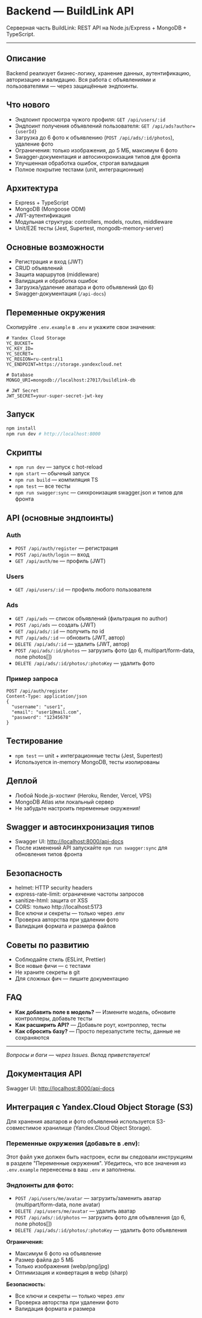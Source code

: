 # Backend — BuildLink API

Серверная часть BuildLink: REST API на Node.js/Express + MongoDB + TypeScript.

---

## Описание

Backend реализует бизнес-логику, хранение данных, аутентификацию, авторизацию и валидацию. Вся работа с объявлениями и пользователями — через защищённые эндпоинты.

## Что нового

-   Эндпоинт просмотра чужого профиля: `GET /api/users/:id`
-   Эндпоинт получения объявлений пользователя: `GET /api/ads?author={userId}`
-   Загрузка до 6 фото к объявлению (`POST /api/ads/:id/photos`), удаление фото
-   Ограничения: только изображения, до 5 МБ, максимум 6 фото
-   Swagger-документация и автосинхронизация типов для фронта
-   Улучшенная обработка ошибок, строгая валидация
-   Полное покрытие тестами (unit, интеграционные)

## Архитектура

-   Express + TypeScript
-   MongoDB (Mongoose ODM)
-   JWT-аутентификация
-   Модульная структура: controllers, models, routes, middleware
-   Unit/E2E тесты (Jest, Supertest, mongodb-memory-server)

## Основные возможности

-   Регистрация и вход (JWT)
-   CRUD объявлений
-   Защита маршрутов (middleware)
-   Валидация и обработка ошибок
-   Загрузка/удаление аватара и фото объявлений (до 6)
-   Swagger-документация (`/api-docs`)

## Переменные окружения

Скопируйте `.env.example` в `.env` и укажите свои значения:

```
# Yandex Cloud Storage
YC_BUCKET=
YC_KEY_ID=
YC_SECRET=
YC_REGION=ru-central1
YC_ENDPOINT=https://storage.yandexcloud.net

# Database
MONGO_URI=mongodb://localhost:27017/buildlink-db

# JWT Secret
JWT_SECRET=your-super-secret-jwt-key
```

## Запуск

```bash
npm install
npm run dev # http://localhost:8000
```

## Скрипты

-   `npm run dev` — запуск с hot-reload
-   `npm start` — обычный запуск
-   `npm run build` — компиляция TS
-   `npm test` — все тесты
-   `npm run swagger:sync` — синхронизация swagger.json и типов для фронта

## API (основные эндпоинты)

### Auth

-   `POST /api/auth/register` — регистрация
-   `POST /api/auth/login` — вход
-   `GET /api/auth/me` — профиль (JWT)

### Users

-   `GET /api/users/:id` — профиль любого пользователя

### Ads

-   `GET /api/ads` — список объявлений (фильтрация по author)
-   `POST /api/ads` — создать (JWT)
-   `GET /api/ads/:id` — получить по id
-   `PUT /api/ads/:id` — обновить (JWT, автор)
-   `DELETE /api/ads/:id` — удалить (JWT, автор)
-   `POST /api/ads/:id/photos` — загрузить фото (до 6, multipart/form-data, поле photos[])
-   `DELETE /api/ads/:id/photos/:photoKey` — удалить фото

### Пример запроса

```http
POST /api/auth/register
Content-Type: application/json
{
  "username": "user1",
  "email": "user1@mail.com",
  "password": "12345678"
}
```

## Тестирование

-   `npm test` — unit + интеграционные тесты (Jest, Supertest)
-   Используется in-memory MongoDB, тесты изолированы

## Деплой

-   Любой Node.js-хостинг (Heroku, Render, Vercel, VPS)
-   MongoDB Atlas или локальный сервер
-   Не забудьте настроить переменные окружения!

## Swagger и автосинхронизация типов

-   Swagger UI: [http://localhost:8000/api-docs](http://localhost:8000/api-docs)
-   После изменений API запускайте `npm run swagger:sync` для обновления типов фронта

## Безопасность

-   helmet: HTTP security headers
-   express-rate-limit: ограничение частоты запросов
-   sanitize-html: защита от XSS
-   CORS: только http://localhost:5173
-   Все ключи и секреты — только через .env
-   Проверка авторства при удалении фото
-   Валидация формата и размера файлов

## Советы по развитию

-   Соблюдайте стиль (ESLint, Prettier)
-   Все новые фичи — с тестами
-   Не храните секреты в git
-   Для сложных фич — пишите документацию

## FAQ

-   **Как добавить поле в модель?** — Измените модель, обновите контроллеры, добавьте тесты
-   **Как расширить API?** — Добавьте роут, контроллер, тесты
-   **Как сбросить базу?** — Просто перезапустите тесты, данные не сохраняются

---

_Вопросы и баги — через Issues. Вклад приветствуется!_

## Документация API

Swagger UI: [http://localhost:8000/api-docs](http://localhost:8000/api-docs)

## Интеграция с Yandex.Cloud Object Storage (S3)

Для хранения аватаров и фото объявлений используется S3-совместимое хранилище (Yandex.Cloud Object Storage).

### Переменные окружения (добавьте в .env):

Этот файл уже должен быть настроен, если вы следовали инструкциям в разделе "Переменные окружения". Убедитесь, что все значения из `.env.example` перенесены в ваш `.env` и заполнены.

### Эндпоинты для фото:

-   `POST /api/users/me/avatar` — загрузить/заменить аватар (multipart/form-data, поле avatar)
-   `DELETE /api/users/me/avatar` — удалить аватар
-   `POST /api/ads/:id/photos` — загрузить фото для объявления (до 6, поле photos[])
-   `DELETE /api/ads/:id/photos/:photoKey` — удалить фото объявления

**Ограничения:**

-   Максимум 6 фото на объявление
-   Размер файла до 5 МБ
-   Только изображения (webp/png/jpg)
-   Оптимизация и конвертация в webp (sharp)

**Безопасность:**

-   Все ключи и секреты — только через .env
-   Проверка авторства при удалении фото
-   Валидация формата и размера
